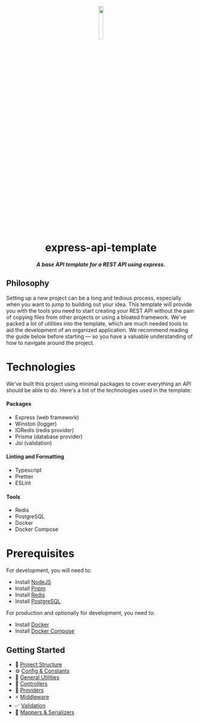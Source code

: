 <div align="center">
<img src="https://imgur.com/xPygSgY.png" align="center" width="15%" alt="">

# express-api-template

**_A base API template for a REST API using express._**

</div>

## Philosophy

Setting up a new project can be a long and tedious process, especially when you want to jump to building out
your idea. This template will provide you with the tools you need to start creating your REST API without the
pain of copying files from other projects or using a bloated framework. We've packed a lot of utilities into
the template, which are much needed tools to aid the development of an organized application. We recommend
reading the guide below before starting — so you have a valuable understanding of how to navigate around the
project.

# Technologies

We've built this project using minimal packages to cover everything an API should be able to do. Here's a list
of the technologies used in the template:

#### Packages

-   Express (web framework)
-   Winston (logger)
-   IORedis (redis provider)
-   Prisma (database provider)
-   Joi (validation)

#### Linting and Formatting

-   Typescript
-   Prettier
-   ESLint

#### Tools

-   Redis
-   PostgreSQL
-   Docker
-   Docker Compose

# Prerequisites

For development, you will need to:

-   Install [NodeJS](https://nodejs.org/en/download/)
-   Install [Pnpm](https://pnpm.io/installation)
-   Install [Redis](https://redis.io/docs/getting-started/installation/)
-   Install [PostgreSQL](https://www.postgresql.org/download/)

For production and optionally for development, you need to:

-   Install [Docker](https://docs.docker.com/get-docker/)
-   Install [Docker Compose](https://docs.docker.com/compose/install/)

## Getting Started

-   📂 [Project Structure](docs/project-structure.md)
-   ⚙ [Config & Constants](docs/config-and-constants.md)
-   💎 [General Utilities](docs/general-utilities.md)
-   🔔 [Controllers](docs/controllers.md)
-   🚧 [Providers](docs/providers.md)
-   ⚡ [Middleware](docs/middleware.md)
-   ✅ [Validation](docs/validation.md)
-   🦾 [Mappers & Serializers](docs/mappers-and-serializers.md)
